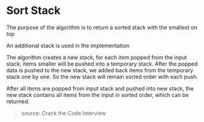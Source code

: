# Sort Stack

The purpose of the algorithm is to return a sorted stack with the smallest on top

An additional stack is used in the implementation

The algorithm creates a new stack, for each item popped from the input stack, items smaller will be pushed into
a temporary stack. After the popped data is pushed to the new stack, we added back items from the temporary stack 
one by one. So the new stack will remain sorted order with each push.

After all items are popped from input stack and pushed into new stack, the new stack contains all items from the input
in sorted order, which can be returned.

> source: Crack the Code Interview